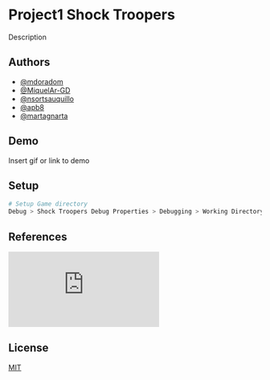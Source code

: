 # Project1 Shock Troopers

Description

## Authors

- [@mdoradom](https://www.github.com/mdoradom)
- [@MiquelAr-GD](https://www.github.com/MiquelAr-GD)
- [@nsortsauquillo](https://www.github.com/nsortsauquillo)
- [@apb8](https://www.github.com/apb8)
- [@martagnarta](https://www.github.com/martagnarta)


## Demo

Insert gif or link to demo

## Setup

```bash
# Setup Game directory
Debug > Shock Troopers Debug Properties > Debugging > Working Directory > $(SolutionDir)/game
```

## References

![winkawaks](https://www.winkawaks.org/index.htm)

## License

[MIT](https://choosealicense.com/licenses/mit/)

